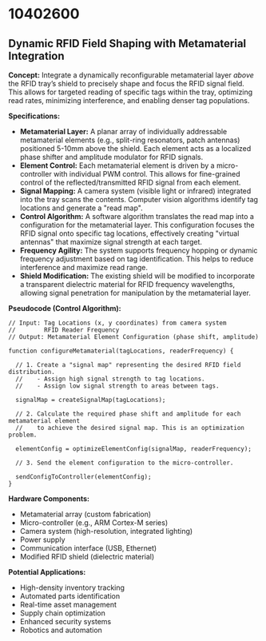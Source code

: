 # 10402600

## Dynamic RFID Field Shaping with Metamaterial Integration

**Concept:** Integrate a dynamically reconfigurable metamaterial layer *above* the RFID tray’s shield to precisely shape and focus the RFID signal field. This allows for targeted reading of specific tags within the tray, optimizing read rates, minimizing interference, and enabling denser tag populations.

**Specifications:**

*   **Metamaterial Layer:** A planar array of individually addressable metamaterial elements (e.g., split-ring resonators, patch antennas) positioned 5-10mm above the shield. Each element acts as a localized phase shifter and amplitude modulator for RFID signals.
*   **Element Control:** Each metamaterial element is driven by a micro-controller with individual PWM control. This allows for fine-grained control of the reflected/transmitted RFID signal from each element.
*   **Signal Mapping:** A camera system (visible light or infrared) integrated into the tray scans the contents. Computer vision algorithms identify tag locations and generate a "read map".
*   **Control Algorithm:** A software algorithm translates the read map into a configuration for the metamaterial layer. This configuration focuses the RFID signal onto specific tag locations, effectively creating "virtual antennas" that maximize signal strength at each target.
*   **Frequency Agility:** The system supports frequency hopping or dynamic frequency adjustment based on tag identification. This helps to reduce interference and maximize read range.
*   **Shield Modification:** The existing shield will be modified to incorporate a transparent dielectric material for RFID frequency wavelengths, allowing signal penetration for manipulation by the metamaterial layer.

**Pseudocode (Control Algorithm):**

```
// Input: Tag Locations (x, y coordinates) from camera system
//        RFID Reader Frequency
// Output: Metamaterial Element Configuration (phase shift, amplitude)

function configureMetamaterial(tagLocations, readerFrequency) {

  // 1. Create a "signal map" representing the desired RFID field distribution.
  //    - Assign high signal strength to tag locations.
  //    - Assign low signal strength to areas between tags.

  signalMap = createSignalMap(tagLocations);

  // 2. Calculate the required phase shift and amplitude for each metamaterial element
  //    to achieve the desired signal map. This is an optimization problem.

  elementConfig = optimizeElementConfig(signalMap, readerFrequency);

  // 3. Send the element configuration to the micro-controller.

  sendConfigToController(elementConfig);
}
```

**Hardware Components:**

*   Metamaterial array (custom fabrication)
*   Micro-controller (e.g., ARM Cortex-M series)
*   Camera system (high-resolution, integrated lighting)
*   Power supply
*   Communication interface (USB, Ethernet)
*   Modified RFID shield (dielectric material)

**Potential Applications:**

*   High-density inventory tracking
*   Automated parts identification
*   Real-time asset management
*   Supply chain optimization
*   Enhanced security systems
*   Robotics and automation
